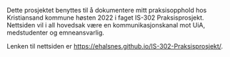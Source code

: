 Dette prosjektet benyttes til å dokumentere mitt praksisopphold hos Kristiansand kommune høsten 2022 i faget IS-302 Praksisprosjekt. Nettsiden vil i all hovedsak være en kommunikasjonskanal mot UiA, medstudenter og emneansvarlig.

Lenken til nettsiden er https://ehalsnes.github.io/IS-302-Praksisprosjekt/.
